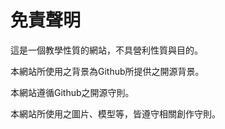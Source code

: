 # 免責聲明
這是一個教學性質的網站，不具營利性質與目的。

本網站所使用之背景為Github所提供之開源背景。

本網站遵循Github之開源守則。

本網站所使用之圖片、模型等，皆遵守相關創作守則。
